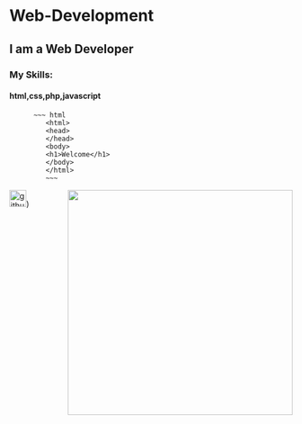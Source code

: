 # Web-Development
## I am a Web Developer
### My Skills:
#### html,css,php,javascript
          ~~~ html
             <html>
             <head>
             </head>
             <body>
             <h1>Welcome</h1>
             </body>
             </html>
             ~~~
             
             
<img align="right" width="400" src ="https://i.pinimg.com/originals/e4/26/70/e426702edf874b181aced1e2fa5c6cde.gif">


[<img src='https://cdn.jsdelivr.net/npm/simple-icons@3.0.1/icons/github.svg' alt='github' height='30'>](https://github.com/Jahidul-Islam-Joy))
